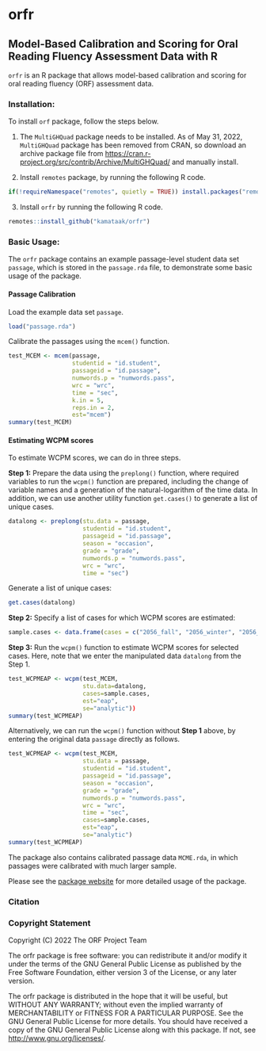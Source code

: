 orfr
================

## Model-Based Calibration and Scoring for Oral Reading Fluency Assessment Data with R

`orfr` is an R package that allows model-based calibration and scoring
for oral reading fluency (ORF) assessment data.

### Installation:

To install `orf` package, follow the steps below.

1.  The `MultiGHQuad` package needs to be installed. As of May 31, 2022,
    `MultiGHQuad` package has been removed from CRAN, so download an
    archive package file from
    <https://cran.r-project.org/src/contrib/Archive/MultiGHQuad/> and
    manually install.

2.  Install `remotes` package, by running the following R code.

``` r
if(!requireNamespace("remotes", quietly = TRUE)) install.packages("remotes")
```

3.  Install `orfr` by running the following R code.

``` r
remotes::install_github("kamataak/orfr")
```

### Basic Usage:

The `orfr` package contains an example passage-level student data set
`passage`, which is stored in the `passage.rda` file, to demonstrate
some basic usage of the package.

#### Passage Calibration

Load the example data set `passage`.

``` r
load("passage.rda")
```

Calibrate the passages using the `mcem()` function.

``` r
test_MCEM <- mcem(passage,
                  studentid = "id.student",
                  passageid = "id.passage",
                  numwords.p = "numwords.pass",
                  wrc = "wrc",
                  time = "sec",
                  k.in = 5,
                  reps.in = 2,
                  est="mcem")
summary(test_MCEM)
```

#### Estimating WCPM scores

To estimate WCPM scores, we can do in three steps.

**Step 1:** Prepare the data using the `preplong()` function, where
required variables to run the `wcpm()` function are prepared, including
the change of variable names and a generation of the natural-logarithm
of the time data. In addition, we can use another utility function
`get.cases()` to generate a list of unique cases.

``` r
datalong <- preplong(stu.data = passage,
                     studentid = "id.student",
                     passageid = "id.passage",
                     season = "occasion",
                     grade = "grade",
                     numwords.p = "numwords.pass",
                     wrc = "wrc",
                     time = "sec")
```

Generate a list of unique cases:

``` r
get.cases(datalong)
```

**Step 2:** Specify a list of cases for which WCPM scores are estimated:

``` r
sample.cases <- data.frame(cases = c("2056_fall", "2056_winter", "2056_spring"))
```

**Step 3:** Run the `wcpm()` function to estimate WCPM scores for
selected cases. Here, note that we enter the manipulated data `datalong`
from the Step 1.

``` r
test_WCPMEAP <- wcpm(test_MCEM, 
                     stu.data=datalong,
                     cases=sample.cases, 
                     est="eap", 
                     se="analytic"))
summary(test_WCPMEAP)
```

Alternatively, we can run the `wcpm()` function without **Step 1**
above, by entering the original data `passage` directly as follows.

``` r
test_WCPMEAP <- wcpm(test_MCEM, 
                     stu.data = passage,
                     studentid = "id.student",
                     passageid = "id.passage",
                     season = "occasion",
                     grade = "grade",
                     numwords.p = "numwords.pass",
                     wrc = "wrc",
                     time = "sec",
                     cases=sample.cases, 
                     est="eap", 
                     se="analytic")
summary(test_WCPMEAP)
```

The package also contains calibrated passage data `MCME.rda`, in which
passages were calibrated with much larger sample.

Please see the [package website](https://kamataak.github.io/orfr/) for
more detailed usage of the package.

### Citation

### Copyright Statement

Copyright (C) 2022 The ORF Project Team

The orfr package is free software: you can redistribute it and/or modify
it under the terms of the GNU General Public License as published by the
Free Software Foundation, either version 3 of the License, or any later
version.

The orfr package is distributed in the hope that it will be useful, but
WITHOUT ANY WARRANTY; without even the implied warranty of
MERCHANTABILITY or FITNESS FOR A PARTICULAR PURPOSE. See the GNU General
Public License for more details. You should have received a copy of the
GNU General Public License along with this package. If not, see
<http://www.gnu.org/licenses/>.
